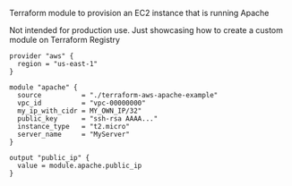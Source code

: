 Terraform module to provision an EC2 instance that is running Apache

Not intended for production use. Just showcasing how to create a custom module on Terraform Registry

```hcl
provider "aws" {
  region = "us-east-1"
}

module "apache" {
  source          = "./terraform-aws-apache-example"
  vpc_id          = "vpc-00000000"
  my_ip_with_cidr = MY_OWN_IP/32"
  public_key      = "ssh-rsa AAAA..."
  instance_type   = "t2.micro"
  server_name     = "MyServer"
}

output "public_ip" {
  value = module.apache.public_ip
}
```